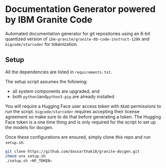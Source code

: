 # Documentation Generator powered by IBM Granite Code

Automated documentation generator for git repositories using an 8-bit quantized version of ``ibm-granite/granite-8b-code-instruct-128k`` and ``bigcode/starcoder`` for tokenization.

## Setup

All the dependencies are listed in ``requirements.txt``.

The setup script assumes the following:
* all system components are upgraded, and
* both ``python3``and``python3-pip`` are already installed.

You will require a Hugging Face user access token with ``READ`` permissions to run the script. ``bigcode/starcoder`` requires accepting their license agreement so make sure to do that before generating a token. The Hugging Face token is a one time thing and is only required for the script to set up the models for docgen.

Once these configurations are ensured, simply clone this repo and run ``setup.sh``:

```bash
git clone https://github.com/dassarthak18/granite-docgen.git
chmod u+x setup.sh
./setup.sh <HF_TOKEN>
```
